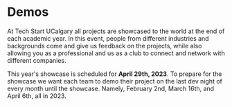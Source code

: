 # Demos

At Tech Start UCalgary
all projects are showcased to the world
at the end of each academic year.
In this event, people from different industries and backgrounds
come and give us feedback on the projects,
while also allowing you as a professional and us as a club
to connect and network with different companies.

This year's showcase is scheduled for **April 29th, 2023**.
To prepare for the showcase
we want each team to demo their project
on the last dev night of every month until the showcase.
Namely, February 2nd, March 16th, and April 6th, all in 2023.
